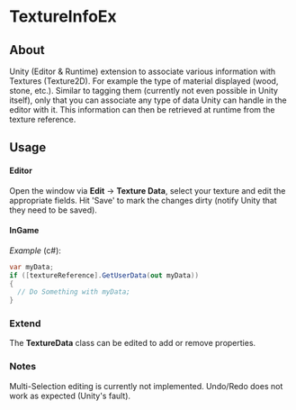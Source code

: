 # TextureInfoEx
## About
Unity (Editor & Runtime) extension to associate various information with Textures (Texture2D).
For example the type of material displayed (wood, stone, etc.).
Similar to tagging them (currently not even possible in Unity itself), only
that you can associate any type of data Unity can handle in the editor with it.
This information can then be retrieved at runtime from the texture reference.

## Usage
#### Editor
Open the window via **Edit** -> **Texture Data**, select your texture and edit the appropriate fields.
Hit 'Save' to mark the changes dirty (notify Unity that they need to be saved).

#### InGame
*Example* (c#):
```csharp
var myData;
if ([textureReference].GetUserData(out myData))
{
  // Do Something with myData;
}
```

### Extend
The **TextureData** class can be edited to add or remove properties.

### Notes
Multi-Selection editing is currently not implemented.
Undo/Redo does not work as expected (Unity's fault).
